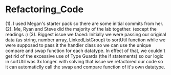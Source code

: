 # Refactoring_Code

(1). I used Megan's starter pack so there are some initial commits from her.
(2). Me, Ryan and Steve did the majority of the lab together. (except the readings :)
(3). Biggest issue we faced: 
Initially we were passing our original data (as string, number array, LinkedListGroup) to sortUtil function while we were supposed to pass it the 
handler class so we can use the unique compare and swap function for each datatype. In effect of that, we couldn't get rid of the excessive use of Type Guards (the if statements)
so our logic in sortUtil was 3x longer. with solving that issue we refactored our code so it can automaticlly call the swap and compare function of it's own datatype.
